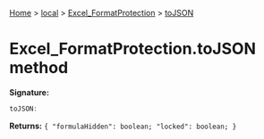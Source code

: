 [Home](./index) &gt; [local](local.md) &gt; [Excel\_FormatProtection](local.excel_formatprotection.md) &gt; [toJSON](local.excel_formatprotection.tojson.md)

# Excel\_FormatProtection.toJSON method


**Signature:**
```javascript
toJSON:
```
**Returns:** `{
            "formulaHidden": boolean;
            "locked": boolean;
        }`

